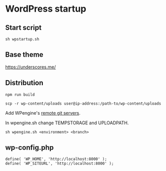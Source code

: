# WordPress startup

## Start script

`sh wpstartup.sh`

## Base theme

https://underscores.me/

## Distribution

`npm run build`

`scp -r wp-content/uploads user@ip-address:/path-to/wp-content/uploads`

Add WPengine's [remote git servers](https://wpengine.com/git/).

In wpengine.sh change TEMPSTORAGE and UPLOADPATH.

`sh wpengine.sh <environment> <branch>`

## wp-config.php

```
define( 'WP_HOME', 'http://localhost:8000' );
define( 'WP_SITEURL', 'http://localhost:8000' );
```
